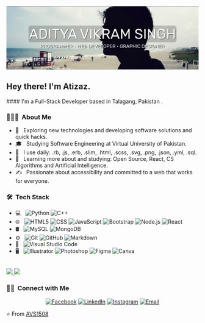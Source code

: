 <img src="https://raw.githubusercontent.com/AVS1508/AVS1508/master/assets/Aditya%20Vikram%20Singh%20Banner.png">

<h2> Hey there! I'm Atizaz.</h2>
#### I'm a Full-Stack Developer based in Talagang, Pakistan .
<h3> 👨🏻‍💻 &nbsp;About Me </h3>

- 🤔 &nbsp; Exploring new technologies and developing software solutions and quick hacks.
- 🎓 &nbsp; Studying Software Engineering at Virtual University of Pakistan.
- 💼 &nbsp; I use daily: .rb, .js, .erb, .slim, .html, .scss, .svg, .png, .json, .yml, .sql.
- 🌱 &nbsp; Learning more about and studying: Open Source, React, CS Algorithms and Artificial Intelligence.
- ✍️ &nbsp; Passionate about accessibility and committed to a web that works for everyone.

<h3> 🛠 &nbsp;Tech Stack</h3>

- 💻 &nbsp;
  ![Python](https://img.shields.io/badge/-Python-333333?style=flat&logo=python)
  ![C++](https://img.shields.io/badge/-C++-333333?style=flat&logo=C%2B%2B&logoColor=00599C)
- 🌐 &nbsp;
  ![HTML5](https://img.shields.io/badge/-HTML5-333333?style=flat&logo=HTML5)
  ![CSS](https://img.shields.io/badge/-CSS-333333?style=flat&logo=CSS3&logoColor=1572B6)
  ![JavaScript](https://img.shields.io/badge/-JavaScript-333333?style=flat&logo=javascript)
  ![Bootstrap](https://img.shields.io/badge/-Bootstrap-333333?style=flat&logo=bootstrap&logoColor=563D7C)
  ![Node.js](https://img.shields.io/badge/-Node.js-333333?style=flat&logo=node.js)
  ![React](https://img.shields.io/badge/-React-333333?style=flat&logo=react)
- 🛢 &nbsp;
  ![MySQL](https://img.shields.io/badge/-MySQL-333333?style=flat&logo=mysql)
  ![MongoDB](https://img.shields.io/badge/-MongoDB-333333?style=flat&logo=mongodb)
- ⚙️ &nbsp;
  ![Git](https://img.shields.io/badge/-Git-333333?style=flat&logo=git)
  ![GitHub](https://img.shields.io/badge/-GitHub-333333?style=flat&logo=github)
  ![Markdown](https://img.shields.io/badge/-Markdown-333333?style=flat&logo=markdown)
- 🔧 &nbsp;
  ![Visual Studio Code](https://img.shields.io/badge/-Visual%20Studio%20Code-333333?style=flat&logo=visual-studio-code&logoColor=007ACC)
- 🖥 &nbsp;
  ![Illustrator](https://img.shields.io/badge/-Illustrator-333333?style=flat&logo=adobe-illustrator)
  ![Photoshop](https://img.shields.io/badge/-Photoshop-333333?style=flat&logo=adobe-photoshop)
  ![Figma](https://img.shields.io/badge/-figma-333333?style=flat&logo=adobe-indesign)
  ![Canva](https://img.shields.io/badge/-canva-121232?style=flat&logo=adobe-indesign)

<br/>

<a href="https://github.com/AVS1508">
  <img height="180em" src="https://github-readme-stats.vercel.app/api?username=AVS1508&theme=buefy&show_icons=true" />
  <img height="180em" src="https://github-readme-stats.vercel.app/api/top-langs/?username=AVS1508&theme=buefy&layout=compact" />
</a>

<br/>

<h3> 🤝🏻 &nbsp;Connect with Me </h3>

<p align="center">
<a href="https://web.facebook.com/atizazahsan000"><img alt="Facebook" src="https://img.shields.io/badge/facebook-blue?style=flat-square&logo=google-chrome"></a>
<a href="https://www.linkedin.com/in/atizaz-ahsan-894557164/"><img alt="LinkedIn" src="https://img.shields.io/badge/LinkedIn-AtizazAhsan-blue?style=flat-square&logo=linkedin"></a>
<a href="https://www.instagram.com/aitazaz_ahxan/"><img alt="Instagram" src="https://img.shields.io/badge/Instagram-atizazahsan__-blue?style=flat-square&logo=instagram"></a>
<a href="mailto:atizazahsan.dev@gmail.com"><img alt="Email" src="https://img.shields.io/badge/Email-atizazahsan.dev@gmail.com-blue?style=flat-square&logo=gmail"></a>
</p>

⭐️ From [AVS1508](https://github.com/AVS1508)
